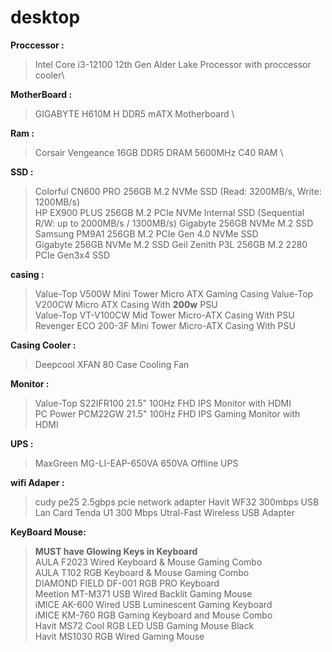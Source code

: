 # desktop

**Proccessor :** 
 >Intel Core i3-12100 12th Gen Alder Lake Processor with proccessor cooler\

**MotherBoard :** 
 > GIGABYTE H610M H DDR5 mATX Motherboard \

**Ram :**
 > Corsair Vengeance 16GB DDR5 DRAM 5600MHz C40 RAM \

**SSD :** 
 >Colorful CN600 PRO 256GB M.2 NVMe SSD (Read: 3200MB/s, Write: 1200MB/s)
 ><br>
 >HP EX900 PLUS 256GB M.2 PCIe NVMe Internal SSD (Sequential R/W: up to 2000MB/s / 1300MB/s)
 >Gigabyte 256GB NVMe M.2 SSD\
 >Samsung PM9A1 256GB M.2 PCIe Gen 4.0 NVMe SSD\
 >Gigabyte 256GB NVMe M.2 SSD
 >Geil Zenith P3L 256GB M.2 2280 PCIe Gen3x4 SSD


**casing :**
 >Value-Top V500W Mini Tower Micro ATX Gaming Casing
 >Value-Top V200CW Micro ATX Casing With **200w** PSU\
 >Value-Top VT-V100CW Mid Tower Micro-ATX Casing With PSU\
 >Revenger ECO 200-3F Mini Tower Micro-ATX Casing With PSU

**Casing Cooler :** 
 >Deepcool XFAN 80 Case Cooling Fan


**Monitor :**
 > Value-Top S22IFR100 21.5" 100Hz FHD IPS Monitor with HDMI\
 > PC Power PCM22GW 21.5" 100Hz FHD IPS Gaming Monitor with HDMI

**UPS :**
 >MaxGreen MG-LI-EAP-650VA 650VA Offline UPS
  
**wifi Adaper :**
 >cudy pe25 2.5gbps pcie network adapter
 >Havit WF32 300mbps USB Lan Card
 >Tenda U1 300 Mbps Utral-Fast Wireless USB Adapter

**KeyBoard Mouse:**
 >**MUST have Glowing Keys in Keyboard**\
 > AULA F2023 Wired Keyboard & Mouse Gaming Combo \
 > AULA T102 RGB Keyboard & Mouse Gaming Combo\
 >DIAMOND FIELD DF-001 RGB PRO Keyboard\
 >Meetion MT-M371 USB Wired Backlit Gaming Mouse\
 > iMICE AK-600 Wired USB Luminescent Gaming Keyboard\
 >iMICE KM-760 RGB Gaming Keyboard and Mouse Combo\
 >Havit MS72 Cool RGB LED USB Gaming Mouse Black\
 >Havit MS1030 RGB Wired Gaming Mouse

